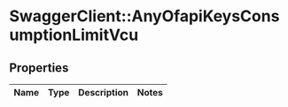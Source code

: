 # SwaggerClient::AnyOfapiKeysConsumptionLimitVcu

## Properties
Name | Type | Description | Notes
------------ | ------------- | ------------- | -------------


